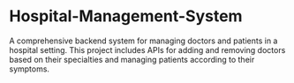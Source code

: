 # Hospital-Management-System
A comprehensive backend system for managing doctors and patients in a hospital setting. This project includes APIs for adding and removing doctors based on their specialties and managing patients according to their symptoms. 
